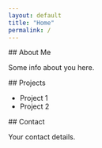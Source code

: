```yaml
---
layout: default
title: "Home"
permalink: /
---
```


<section id="about">
## About Me

Some info about you here.
</section>

<section id="projects">
## Projects

- Project 1
- Project 2
</section>

<section id="contact">
## Contact

Your contact details.
</section>
